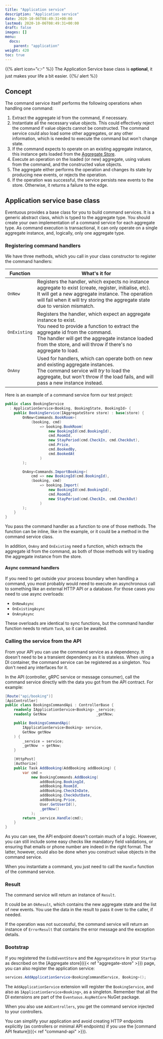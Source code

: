 ```yaml
---
title: "Application service"
description: "Application service"
date: 2020-10-06T08:49:31+00:00
lastmod: 2020-10-06T08:49:31+00:00
draft: false
images: []
menu:
  docs:
    parent: "application"
weight: 420
toc: true
---
```


{{% alert icon="👉" %}}
The Application Service base class is **optional**, it just makes your life a bit easier.
{{%/ alert %}}

## Concept

The command service itself performs the following operations when handling one command:
1. Extract the aggregate id from the command, if necessary.
1. Instantiate all the necessary value objects. This could effectively reject the command if value objects cannot be constructed. The command service could also load some other aggregates, or any other information, which is needed to execute the command but won't change state.
1. If the command expects to operate on an existing aggregate instance, this instance gets loaded from the [Aggregate Store](../persistence/aggregate-store.md).
1. Execute an operation on the loaded (or new) aggregate, using values from the command, and the constructed value objects.
1. The aggregate either performs the operation and changes its state by producing new events, or rejects the operation.
1. If the operation was successful, the service persists new events to the store. Otherwise, it returns a failure to the edge.

## Application service base class

Eventuous provides a base class for you to build command services. It is a generic abstract class, which is typed to the aggregate type. You should create your own implementation of a command service for each aggregate type. As command execution is transactional, it can only operate on a single aggregate instance, and, logically, only one aggregate type.

### Registering command handlers

We have three methods, which you call in your class constructor to register the command handlers:

| Function     | What's it for                                                                                                                                                                                                                                                               |
|--------------|-----------------------------------------------------------------------------------------------------------------------------------------------------------------------------------------------------------------------------------------------------------------------------|
| `OnNew`      | Registers the handler, which expects no instance aggregate to exist (create, register, initialise, etc).<br> It will get a new aggregate instance. The operation will fail when it will try storing the aggregate state due to version mismatch.                            |
| `OnExisting` | Registers the handler, which expect an aggregate instance to exist.<br> You need to provide a function to extract the aggregate id from the command.<br> The handler will get the aggregate instance loaded from the store, and will throw if there's no aggregate to load. |
| `OnAny`      | Used for handlers, which can operate both on new and existing aggregate instances. <br>The command service will _try_ to load the aggregate, but won't throw if the load fails, and will pass a new instance instead.                                                       |

Here is an example of a command service form our test project:

```csharp
public class BookingService
  : ApplicationService<Booking, BookingState, BookingId> {
    public BookingService(IAggregateStore store) : base(store) {
        OnNew<Commands.BookRoom>(
            (booking, cmd)
                => booking.BookRoom(
                    new BookingId(cmd.BookingId),
                    cmd.RoomId,
                    new StayPeriod(cmd.CheckIn, cmd.CheckOut),
                    cmd.Price,
                    cmd.BookedBy,
                    cmd.BookedAt
                )
        );

        OnAny<Commands.ImportBooking>(
            cmd => new BookingId(cmd.BookingId),
            (booking, cmd)
                => booking.Import(
                    new BookingId(cmd.BookingId),
                    cmd.RoomId,
                    new StayPeriod(cmd.CheckIn, cmd.CheckOut)
                )
        );
    }
}
```

You pass the command handler as a function to one of those methods. The function can be inline, like in the example, or it could be a method in the command service class.

In addition, `OnAny` and `OnExisting` need a function, which extracts the aggregate id from the command, as both of those methods will try loading the aggregate instance from the store.

#### Async command handlers

If you need to get outside your process boundary when handling a command, you most probably would need to execute an asynchronous call to something like an external HTTP API or a database. For those cases you need to use async overloads:

- `OnNewAsync`
- `OnExistingAsync`
- `OnAnyAsync`

These overloads are identical to sync functions, but the command handler function needs to return `Task`, so it can be awaited.

### Calling the service from the API

From your API you can use the command service as a dependency. It doesn't need to be a transient dependency as it is stateless. When using a DI container, the command service can be registered as a singleton. You don't need any interfaces for it.

In the API (controller, gRPC service or message consumer), call the command service directly with the data you got from the API contract. For example:

```csharp
[Route("api/booking")]
[ApiController]
public class BookingsCommandApi : ControllerBase {
    readonly IApplicationService<Booking> _service;
    readonly GetNow                       _getNow;

    public BookingsCommandApi(
        IApplicationService<Booking> service,
        GetNow getNow
    ) {
        _service = service;
        _getNow  = getNow;
    }

    [HttpPost]
    [Authorize]
    public Task AddBooking(AddBooking addBooking) {
        var cmd =
            new BookingCommands.AddBooking(
                addBooking.BookingId,
                addBooking.RoomId,
                addBooking.CheckInDate,
                addBooking.CheckOutDate,
                addBooking.Price,
                User.GetUserId(),
                _getNow()
            );
        return _service.Handle(cmd);
    }
}
```

As you can see, the API endpoint doesn't contain much of a logic. However, you can still include some easy checks like mandatory field validations, or ensuring that emails or phone number are indeed in the right format. The latter, however, could also be done when you construct value objects in the command service.

When you instantiate a command, you just need to call the `Handle` function of the command service.

### Result

The command service will return an instance of `Result`.

It could be an `OkResult`, which contains the new aggregate state and the list of new events. You use the data in the result to pass it over to the caller, if needed.

If the operation was not successful, the command service will return an instance of `ErrorResult` that contains the error message and the exception details.

### Bootstrap

If you registered the `EsdbEventStore` and the `AggregateStore` in your `Startup` as described on the [Aggregate store]({{< ref "aggregate-store" >}}) page, you can also register the application service:

```csharp
services.AddApplicationService<BookingCommandService, Booking>();
```

The `AddApplicationService` extension will register the `BookingService`, and also as `IApplicationService<Booking>`, as a singleton. Remember that all the DI extensions are part of the `Eventuous.AspNetCore` NuGet package.

When you also use `AddControllers`, you get the command service injected to your controllers.

You can simplify your application and avoid creating HTTP endpoints explicitly (as controllers or minimal API endpoints) if you use the [command API feature]({{< ref "command-api" >}}).
